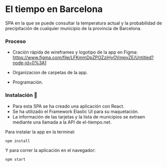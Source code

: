 # El tiempo en Barcelona

SPA en la que se puede consultar la temperatura actual y la probabilidad de precipitación de cualquier municipio de la provincia de Barcelona.


### Proceso

* Cración rápida de wireframes y logotipo de la app en Figma:
https://www.figma.com/file/LFKmmDpZPOZziHyOVmpyZE/Untitled?node-id=0%3A1

* Organizacion de carpetas de la app.

* Programación.



### Instalación 🔧

* Para esta SPA se ha creado una aplicación con React.
* Se ha utilizado el Framework Elastic UI para su maquetación.
* La información de las tarjetas y la lista de municipios se extraen mediante una llamada a la API de el-tiempo.net.

Para instalar la app en la terminal:

```
npm install
```

Y para correr la aplicación en el navegador:

```
npm start
```
